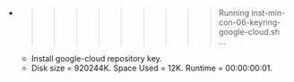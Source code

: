 * >>>>>>>>> Running inst-min-con-06-keyring-google-cloud.sh ...
  * Install google-cloud repository key.
  * Disk size = 920244K. Space Used = 12K. Runtime = 00:00:00:01.
